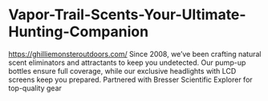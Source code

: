 # Vapor-Trail-Scents-Your-Ultimate-Hunting-Companion
https://ghilliemonsteroutdoors.com/  Since 2008, we’ve been crafting natural scent eliminators and attractants to keep you undetected. Our pump-up bottles ensure full coverage, while our exclusive headlights with LCD screens keep you prepared. Partnered with Bresser Scientific Explorer for top-quality gear  
